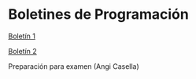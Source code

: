 # Boletines de Programación

[Boletín 1](https://github.com/damiancastelao/Programacion2/tree/master/src/com/programacion/boletin1)

[Boletín 2](https://github.com/damiancastelao/Programacion2/tree/master/src/com/programacion/boletin2)

Preparación para examen (Angi Casella)
